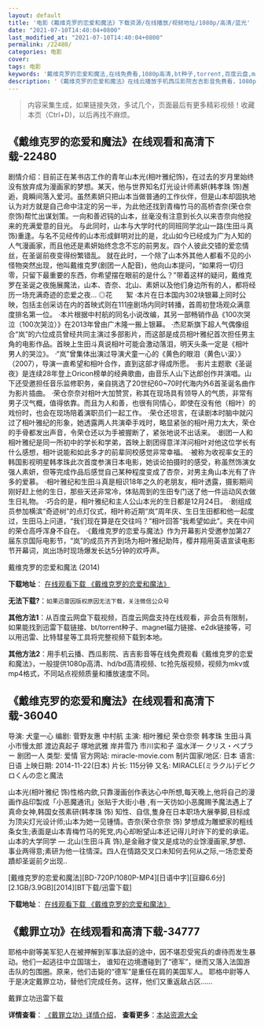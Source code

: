 ```yaml
---
layout: default
title: '电影《戴维克罗的恋爱和魔法》下载资源/在线播放/视频地址/1080p/高清/蓝光'
date: "2021-07-10T14:40:04+0800"
last_modified_at: "2021-07-10T14:40:04+0800"
permalink: /22480/
categories: 电影
cover:
tags: 电影
keywords: '戴维克罗的恋爱和魔法,在线免费看,1080p高清,bt种子,torrent,百度云盘,magnet,磁力链,迅雷下载资源'
description: '《戴维克罗的恋爱和魔法》在线云播放手机西瓜影院吉吉影音免费看，1080p高清bd/hd未删减完整版和tc抢先枪版，mkv/mp4格式，附带bt/torrent种子、magnet/磁力链、百度云盘、网盘资源迅雷下载链接'
---
```


>内容采集生成，如果链接失效，多试几个，页面最后有更多精彩视频！收藏本页（Ctrl+D)，以后再找不麻烦。


## 《戴维克罗的恋爱和魔法》在线观看和高清下载-22480

剧情介绍：目前正在某书店工作的青年山本光(相叶雅纪饰)，在过去的岁月里始终没有放弃成为漫画家的梦想。某天，他与世界知名灯光设计师素妍(韩孝珠 饰)邂逅，竟瞬间落入爱河。虽然素妍只把山本当做普通的工作伙伴，但是山本却固执地认为对方就是自己命中注定的另一半，为此他还找到青梅竹马的高桥杏奈(荣仓奈奈饰)帮忙出谋划策。一向和善迟钝的山本，丝毫没有注意到长久以来杏奈向他投来的充满爱意的目光。   与此同时，山本与大学时代的同班同学北山一路(生田斗真饰)重逢。与名不见经传的山本形成鲜明对比的是，北山如今已经成为广为人知的人气漫画家，而且他还是素妍始终念念不忘的前男友。四个人彼此交错的爱恋情丝，在圣诞前夜变得纷繁错乱。   就在此时，一个除了山本外其他人都看不见的小怪物突然出现，他叫戴维克罗(剧团一人配音)，他向山本提问，“如果将一切归零，只留下最重要的东西，你希望摆在眼前的是什么？”带着这样的疑问，戴维克罗在圣诞之夜施展魔法，山本、杏奈、北山、素妍以及他们身边所有的人，都将经历一场充满奇迹的恋爱之夜…   ◎花　　絮   ·本片在日本国内302块银幕上同时公映，包括主创采访在内的首映式则在111座剧场内同时转播，首周初登场观众满意度排名第一位。   ·本片根据中村航的同名小说改编，其另一部畅销作品《100次哭泣（100次哭泣）》在2013年曾由广木隆一搬上银幕。   ·杰尼斯旗下超人气偶像组合“岚”的六位成员曾经共同主演过多部影片，而这部是成员相叶雅纪首次担任男主角的电影作品。首映上生田斗真说相叶可能会激动落泪，明天头条一定是《相叶 男人的哭泣》。   ·“岚”曾集体出演过导演犬童一心的《黄色的眼泪（黄色い涙）》（2007），导演一直希望和相叶合作，直到这部才得成所愿。   ·影片主题歌《圣诞夜》是连续28年登上Oricon榜单的经典歌曲，由音乐人山下达郎创作并演唱。山下还受邀担任音乐监修职务，亲自挑选了20世纪60~70时代海内外6首圣诞名曲作为影片插曲。   ·荣仓奈奈对相叶大加赞赏，称其在现场具有领导人的气质，非常有男子汉气概，值得依靠。而且为人和善，也很有同情心，即使在没有他（相叶）的戏份时，也会在现场陪着演职员们一起工作。   ·荣仓还坦言，在读剧本时脑中就闪过了相叶雅纪的形象，她透露两人共演牵手戏时，略显紧张的相叶用力太大，荣仓的手骨都发出声音，令荣仓还以为手被握断了，紧张地说不出话来。   ·剧团一人和相叶雅纪是同一所初中的学长和学弟，首映上剧团得意洋洋问相叶对他这位学长有什么感想，相叶说能和如此多才的前辈同校感觉非常幸福。   ·被称为收视率女王的韩国影视明星韩孝珠此次首度参演日本电影，她谈论拍摄时的感受，称虽然饰演女强人素妍，但等完成作品后感觉自己某种程度变成了杏奈，对男主角山本光有了许多的爱慕。   ·相叶雅纪和生田斗真是相识18年之久的老朋友，相叶透露，摄影期间刚好赶上他的生日，那些天还非常冷，体贴周到的生田专门送了他一件运动风衣做生日礼物。   ·巧合的是，相叶雅纪和主人公山本光的生日都是12月24日。   ·剧组成员参加横滨“奇迹树”的点灯仪式，相叶称近期“岚”周年庆、生日生田都和他一起度过，生田马上问道，“我们现在算是在交往吗？”相叶回答“我希望如此”。夹在中间的荣仓高呼浑身不自在。   ·《戴维克罗的恋爱与魔法》作为开幕影片受邀参加第27届东京国际电影节，“岚”的成员齐齐到场为相叶雅纪助阵，樱井翔用英语宣读电影节开幕词，岚出场时现场爆发长达5分钟的欢呼声。


戴维克罗的恋爱和魔法 (2014)

**下载地址**： [在线观看下载 《戴维克罗的恋爱和魔法》](https://www.btbtdy.me/btdy/dy448.html) 


**无法下载?**：`如果迅雷因版权原因无法下载，关注微信公众号 `

**其他方法1**：从百度云网盘下载视频，百度云网盘支持在线观看，非会员有限制，如果能找到迅雷下载链接、bt/torrent种子、magnet磁力链接、e2dk链接等，可以用迅雷、比特彗星等工具将完整视频下载到本地。

**其他方法2**：用手机云播、西瓜影院、吉吉影音等在线免费观看《戴维克罗的恋爱和魔法》，一般提供1080p高清、hd/bd高清视频、tc抢先版视频，视频为mkv或mp4格式，不同站点视频质量和播放速度不同。


## 《戴维克罗的恋爱和魔法》在线观看和高清下载-36040

导演: 犬童一心 编剧: 菅野友惠 中村航 主演: 相叶雅纪 荣仓奈奈 韩孝珠 生田斗真 小市慢太郎 渡边真起子 塚地武雅 岸井雪乃 市川实和子 温水洋一 クリス・ペプラー 剧团一人 类型: 爱情 官方网站: miracle-movie.com 制片国家/地区: 日本 语言: 日语 上映日期: 2014-11-22(日本) 片长: 115分钟 又名: MIRACLE(ミラクル)デビクロくんの恋と魔法

山本光(相叶雅纪 饰)性格内歛,只靠漫画创作表达心中所想,每天晚上,他将自己的漫画作品印製成「小恶魔通讯」张贴于大街小巷 ,有一天彷如小恶魔赐予魔法遇上了真命女神,韩国女孩素研(韩孝珠 饰) 知性、自信,隻身在日本职场大展拳脚,目标成为顶尖灯光设计师;山本为她一见锺情。杏奈(荣仓奈奈 饰) 梦想成为雕塑家的粗线条女生;表面是山本青梅竹马的死党,内心却盼望山本还记得儿时许下的爱的承诺。山本的大学同学 — 北山(生田斗真 饰),是金融才俊又是成功的业馀漫画家,梦想、事业两得意;素研为他一往情深。四人在情路交叉口未知何去何从之际,一场恋爱奇蹟却圣诞前夕出现..


[戴维克罗的恋爱和魔法][BD-720P/1080P-MP4][日语中字][豆瓣6.6分][2.1GB/3.9GB][2014][BT下载/迅雷下载]

**下载地址**： [在线观看下载 《戴维克罗的恋爱和魔法》](https://www.btdx8.com/torrent/miracle_2014.html) 


## 《戴罪立功》在线观看和高清下载-34777

耶格中尉等美军犯人在被押解到军事法庭的途中，因不堪忍受宪兵的虐待而发生暴动。他们一起逃往中立国瑞士， 谁知在边境遭碰到了&ldquo;德军”，继而又落入法国游击队的包围圈。原来，他们击毙的&ldquo;德军”是重任在肩的美国军人。 耶格中尉等人于是决定戴罪立功，替他们完成任务。这样，他们又重返敌占区……


戴罪立功迅雷下载

**详情查看**： [《戴罪立功》详情介绍](/movie/34777/)， **查看更多**：[本站资源大全](/movie/t/all/)

